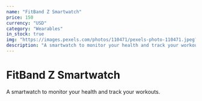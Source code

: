 ```yaml
---
name: "FitBand Z Smartwatch"
price: 150
currency: "USD"
category: "Wearables"
in_stock: true
img: "https://images.pexels.com/photos/110471/pexels-photo-110471.jpeg?auto=compress&cs=tinysrgb&w=1260&h=750&dpr=1"
description: "A smartwatch to monitor your health and track your workouts."
---
```


# FitBand Z Smartwatch

A smartwatch to monitor your health and track your workouts.
